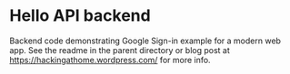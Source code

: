# Hello API backend

Backend code demonstrating Google Sign-in example for a modern web app.  See
the readme in the parent directory or blog post at
https://hackingathome.wordpress.com/ for more info.
